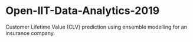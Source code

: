 # Open-IIT-Data-Analytics-2019
Customer Lifetime Value (CLV) prediction using ensemble modelling for an insurance company.
